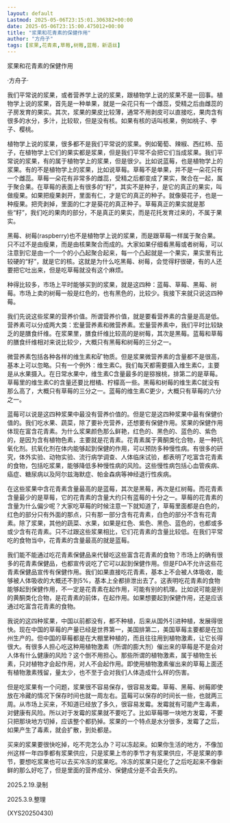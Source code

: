 ```yaml
---
layout: default
Lastmod: 2025-05-06T23:15:01.306382+00:00
date: 2025-05-06T23:15:00.475012+00:00
title: "浆果和花青素的保健作用"
author: "方舟子"
tags: [浆果,花青素,草莓,树莓,蓝莓，新语丝]
---
```


浆果和花青素的保健作用

·方舟子·

我们平常说的浆果，或者营养学上说的浆果，跟植物学上说的浆果不是一回事。植物学上说的浆果，首先是一种单果，就是一朵花只有一个雌蕊，受精之后由雌蕊的子房发育的果实。其次，浆果的果皮比较薄，通常不用剥皮可以直接吃，果肉含有很多的水分，多汁，比较软，但是没有核。如果有核的话叫核果，例如桃子、李子、樱桃。

植物学上说的浆果，很多都不是我们平常说的浆果。例如葡萄、辣椒、西红柿、茄子，在植物学上它们的果实都是浆果，但是我们平常不会把它们当成浆果。我们平常说的浆果，有的属于植物学上的浆果，但是很少。比如说蓝莓，也是植物学上的浆果。有的不是植物学上的浆果，比如说草莓。草莓不是单果，并不是一朵花只有一个雌蕊。草莓一朵花有非常多的雌蕊，受精之后都变成了果实，聚合在一起，属于聚合果。在草莓的表面上有很多的“籽”，其实不是种子，是它的真正的果实，叫做瘦果。如果把瘦果剥开，里面有仁，才是它的真正的种子。就像葵花子，也是一种瘦果。把壳剥掉，里面的仁才是葵花的真正种子。草莓真正的果实就是那些“籽”，我们吃的果肉的部分，不是真正的果实，而是花托发育过来的，不属于果实。

黑莓、树莓(raspberry)也不是植物学上说的浆果，而是跟草莓一样属于聚合果。只不过不是由瘦果，而是由核果聚合而成的。大家如果仔细看黑莓或者树莓，可以注意到它是由一个一个的小凸起聚合起来，每一个凸起就是一个果实，果实里有比较硬的“籽”，就是它的核。这就是为什么吃黑莓、树莓，会觉得籽很硬，有的人还要把它吐出来，但是吃草莓就没有这个麻烦。

种得比较多，市场上平时能够买到的浆果，就是这四种：蓝莓、草莓、黑莓、树莓。市场上卖的树莓一般是红色的，也有黑色的，比较少。我接下来就只说这四种莓。

我们先说这些浆果的营养价值。所谓营养价值，就是要看营养素的含量是高是低。营养素可以分成两大类：宏量营养素和微营养素。宏量营养素中，我们平时比较缺乏的是膳食纤维。在浆果里，膳食纤维比较高的是树莓，其次是黑莓。蓝莓和草莓的膳食纤维相对来说比较少，大概只有黑莓和树莓的三分之一。

微营养素包括各种各样的维生素和矿物质。但是浆果微营养素的含量都不是很高，基本上可以忽略。只有一个例外：维生素C。我们每天都需要摄入维生素C，主要是从水果摄入。在日常水果中，维生素C含量最多的是猕猴桃，排第二的是草莓。草莓里的维生素C的含量还要比柑橘、柠檬高一些。黑莓和树莓的维生素C就没有那么高了，大概只有草莓的三分之一。蓝莓的维生素C更少，大概只有草莓的六分之一。

蓝莓可以说是这四种浆果中最没有营养价值的。但是它是这四种浆果中最有保健价值的。我们吃水果、蔬菜，除了要补充营养，还想要有保健作用。浆果的保健作用体现在富含花青素。为什么浆果颜色那么鲜艳，红色的、黑色的、蓝色的、紫色的，是因为含有植物色素，主要就是花青素。花青素属于黄酮类化合物，是一种抗氧化剂。抗氧化剂在体内能够起到保健的作用，可以预防多种慢性病。有很多的研究，体外实验、动物实验、流行病学调查、人体临床试验，都表明了吃富含花青素的食物，包括吃浆果，能够降低多种慢性病的风险。这些慢性病包括心血管疾病、癌症、糖尿病以及阿尔兹海默症、帕金森病等神经退行性疾病。

在这些浆果中含花青素含量最高的是蓝莓，其次是黑莓，再次是红树莓。而花青素含量最少的是草莓，它的花青素的含量大约只有蓝莓的十分之一。草莓的花青素的含量为什么偏少呢？大家吃草莓的时候注意一下就知道了，草莓里面都是白色的，红色的部分只有外面的那点，只有那一部分含有花青素，白色的部分不含有花青素。除了浆果，其他的蔬菜、水果，如果是红色、紫色、黑色、蓝色的，也都或多或少含有花青素。只不过跟这些浆果相比，它们花青素的含量比较低。在我们平常吃的食物当中，花青素的含量最高的就是蓝莓。

我们能不能通过吃花青素保健品来代替吃这些富含花青素的食物？市场上的确有很多的花青素保健品，也都宣传说吃了它可以起到保健作用。但是FDA不允许这些花青素保健品宣传有保健作用。我们如果直接吃花青素，基本上不会被人体吸收，能够被人体吸收的大概还不到5%，基本上全都排泄出去了。这表明吃花青素的食物能够起到保健作用，不一定是花青素在起作用，可能有别的机理。比如说可能是别的黄酮类化合物，是花青素的前体，在起作用。如果想要起到保健作用，还是应该通过吃富含花青素的食物。

我说的这四种浆果，中国以前都没有，都不种植，后来从国外引进种植，发展得很快。现在中国的草莓的产量已经是世界第一，美国排第二，美国草莓主要都是在加州生产的。但中国的草莓都是在大棚里种植的，而且往往用到植物激素，让它长得很大。有很多人担心吃这种用植物激素（所谓的膨大剂）催出来的草莓是不是会对人体有什么健康的风险？这个倒不用担心。那些所谓的植物激素，属于植物生长素，只对植物才会起作用，对人不会起作用。即使用植物激素催出来的草莓上面还有植物激素残留，量太少，也不至于会对我们人体造成什么样的伤害。

但是吃浆果有一个问题，浆果很不容易保存，很容易发霉。草莓、黑莓、树莓即使放在冷藏的情况下保存时间也就一周左右。蓝莓可以保存的时间长一些，也就两三周。从市场上买来，不知道已经放了多久，很容易发霉。发霉就有可能产生毒素，对健康有风险。所以对于发霉的浆果就不要吃了。比如草莓哪一块地方发霉，不要只把那块地方切掉，应该整个都扔掉。浆果的一个特点是水分很多，发霉了之后，如果产生了毒素，就会扩散，到处都是。

买来的浆果要很快吃掉，吃不完怎么办？可以冻起来。如果你生活的地方，不像加州这样一年四季都有浆果供应，只是浆果上市的季节才有浆果供应，不是浆果的季节，要想吃浆果也可以去买冷冻的浆果吃。冷冻的浆果只是化了之后吃起来不像新鲜的那么好吃了，但是里面的营养成分、保健成分是不会丢失的。

2025.2.19.录制

2025.3.9.整理

(XYS20250430)

